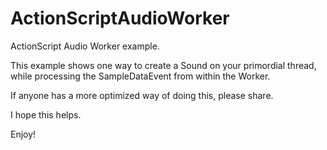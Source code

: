 ActionScriptAudioWorker
=======================

ActionScript Audio Worker example.

This example shows one way to create a Sound on your primordial thread, while processing the SampleDataEvent from within the Worker.

If anyone has a more optimized way of doing this, please share.

I hope this helps.

Enjoy!

